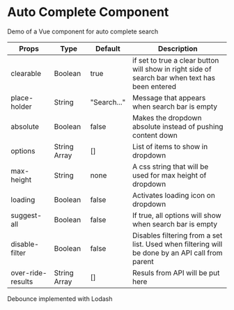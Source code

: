 # Auto Complete Component

Demo of a Vue component for auto complete search

| Props      | Type | Default | Description | 
| ----------- | ----------- | ----------- | ----------- |
| clearable | Boolean | true | if set to true a clear button will show in right side of search bar when text has been entered |
| place-holder | String | "Search..." | Message that appears when search bar is empty |
| absolute | Boolean | false | Makes the dropdown absolute instead of pushing content down |
| options | String Array | [] | List of items to show in dropdown |
| max-height | String | none | A css string that will be used for max height of dropdown |
| loading | Boolean | false | Activates loading icon on dropdown |
| suggest-all | Boolean | false | If true, all options will show when search bar is empty |
| disable-filter | Boolean | false | Disables filtering from a set list. Used when filtering will be done by an API call from parent |
| over-ride-results | String Array | [] |  Resuls from API will be put here |

Debounce implemented with Lodash
